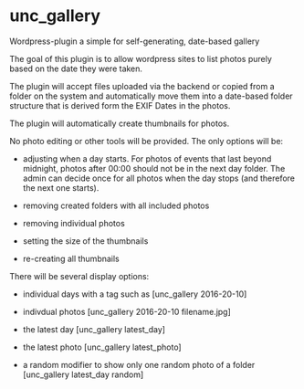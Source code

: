 # unc_gallery
Wordpress-plugin a simple for self-generating, date-based gallery

The goal of this plugin is to allow wordpress sites to list photos purely based on the date they were taken.

The plugin will accept files uploaded via the backend or copied from a folder on the system and automatically
move them into a date-based folder structure that is derived form the EXIF Dates in the photos.

The plugin will automatically create thumbnails for photos.

No photo editing or other tools will be provided. The only options will be:

- adjusting when a day starts.
For photos of events that last beyond midnight, photos after 00:00 should not be in the next day folder.
The admin can decide once for all photos when the day stops (and therefore the next one starts).

- removing created folders with all included photos

- removing individual photos

- setting the size of the thumbnails

- re-creating all thumbnails

There will be several display options:

- individual days with a tag such as [unc_gallery 2016-20-10]

- indivdual photos [unc_gallery 2016-20-10 filename.jpg]

- the latest day [unc_gallery latest_day]

- the latest photo [unc_gallery latest_photo]

- a random modifier to show only one random photo of a folder [unc_gallery latest_day random]
